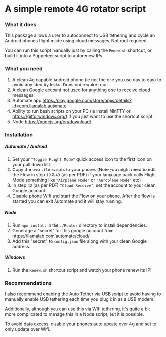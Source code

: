 # A simple remote 4G rotator script

### What it does

This package allows a user to autoconnect to USB tethering and cycle an Android phones flight mode using cloud messages. Not root required.

You can run this script manually just by calling the `Renew.sh` shortcut, or build it into a Puppeteer script to autorenew IPs.

### What you need

1. A clean 4g capable Android phone (ie not the one you use day to day) to avoid any identity leaks. Does not require root.
2. A clean Google account not used for anything else to receive cloud messages.
3. Automate app https://play.google.com/store/apps/details?id=com.llamalab.automate
4. Ability to run bash scripts on your PC (ie install MinTTY or https://gitforwindows.org/) if you just want to use the shortcut script.
5. Node https://nodejs.org/en/download/


### Installation

##### Automate / Android
1. Set your `"Toggle Flight Mode"` quick access icon to the first icon on your pull down list. 
2. Copy the two `.flo` scripts to your phone.
    (Note you might need to edit the Flow in step `19` & `43` (as per PDF) if your language pack calls Flight Mode something like `"Airplane Mode"` or `"Aeroplane Mode"` etc)
3. In step `42` (as per PDF) `"Cloud Receive"`, set the account to your clean Google account.
4. Disable phone Wifi and start the Flow on your phone. After the flow is started you can exit Automate and it will stay running.

##### Node
1. Run `npm install` in the `./Router` directory to install dependencies. 
2. Generage a "secret" for this google account from https://llamalab.com/automate/cloud/
3. Add this "secret" to `config.json` file along with your clean Google address.

##### Windows
1. Run the `Renew.sh` shortcut script and watch your phone renew its IP!

### Recommendations

I also recommend enabling the Auto Tether via USB script to avoid having to manually enable USB tethering each time you plug it in as a USB modem.

Additionally, although you can use this via Wifi tethering, it's quite a bit more complicated to manage this in a Node script, but it is possible. 

To avoid data excess, disable your phones auto update over 4g and set to only update over Wifi.

